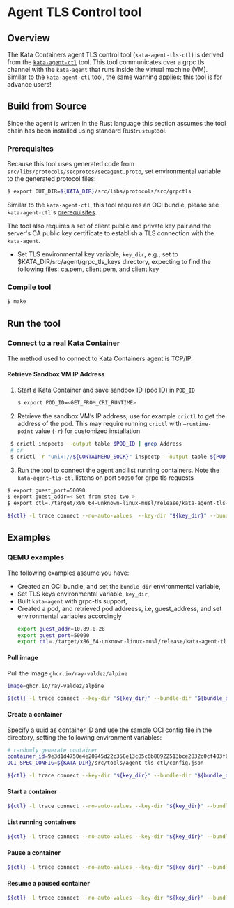 # Agent TLS Control tool

## Overview

The Kata Containers agent TLS control tool (`kata-agent-tls-ctl`) is derived from the [`kata-agent-ctl`](../agent-tls-ctl/) tool. This tool communicates over a grpc tls channel with the `kata-agent` that runs inside the virtual machine (VM). Similar to the `kata-agent-ctl` tool, the same warning applies; this tool is for advance users! 

## Build from Source

Since the agent is written in the Rust language this section assumes the tool
chain has been installed using standard Rust`rustup`tool.

### Prerequisites

Because this tool uses generated code from `src/libs/protocols/secprotos/secagent.proto`, set environmental variable to the generated protocol files:

```bash
$ export OUT_DIR=${KATA_DIR}/src/libs/protocols/src/grpctls
```
    
Similar to the `kata-agent-ctl`, this tool requires an OCI bundle, please see `kata-agent-ctl`'s [prerequisites](../agent-ctl/README.md/#prerequisites).

The tool also requires a set of client public and private key pair and the
server's CA public key certificate to establish a TLS connection with the `kata-agent`.  
 - Set TLS environmental key variable, `key_dir`,  e.g., set to $KATA_DIR/src/agent/grpc_tls_keys directory, expecting to find the following files: ca.pem, client.pem, and client.key

### Compile tool

```bash
$ make
```   

## Run the tool

### Connect to a real Kata Container

The method used to connect to Kata Containers agent is TCP/IP. 

#### Retrieve Sandbox VM IP Address 

1. Start a Kata Container and save sandbox ID (pod ID) in `POD_ID`

   ```sh
   $ export POD_ID=<GET_FROM_CRI_RUNTIME>
   ```
2.	Retrieve the sandbox VM’s IP address; use for example `crictl` to get the address of the pod. This may require running `crictl` with `–runtime-point` value (`-r`) for customized installation 

   ```sh
	$ crictl inspectp --output table $POD_ID | grep Address
    # or
	$ crictl -r "unix://${CONTAINERD_SOCK}" inspectp --output table ${POD_ID} | grep Address
  ```

3.	Run the tool to connect the agent and list running containers.  Note the `kata-agent-tls-ctl` listens on port `50090` for grpc tls requests

   ```sh
   $ export guest_port=50090
   $ export guest_addr=< Set from step two >
   $ export ctl=./target/x86_64-unknown-linux-musl/release/kata-agent-tls-ctl

   ${ctl} -l trace connect --no-auto-values  --key-dir "${key_dir}" --bundle-dir "${bundle_dir}" --server-address "ipaddr://${guest_addr}:${guest_port}" -c "ListContainers"
   ```

## Examples

### QEMU examples

The following examples assume you have:
- Created an OCI bundle, and set the `bundle_dir` environmental variable,
- Set TLS keys environmental variable, `key_dir`,  
- Built `kata-agent` with grpc-tls support, 
- Created a pod, and retrieved pod addreess, i.e, guest_address, and set environmental variables accordingly 
   ```sh
   export guest_addr=10.89.0.28
   export guest_port=50090
   export ctl=./target/x86_64-unknown-linux-musl/release/kata-agent-tls-ctl
   ```


#### Pull image
Pull the image `ghcr.io/ray-valdez/alpine`

```bash
image=ghcr.io/ray-valdez/alpine

${ctl} -l trace connect --key-dir "${key_dir}" --bundle-dir "${bundle_dir}" --server-address "ipaddr://${guest_addr}:${guest_port}" -c "PullImage cid=${container_id} image=${image}”
```

#### Create a container
Specify a uuid as container ID and use the sample OCI config file in the directory, setting the following environment variables:

```bash
# randomly generate container 
container_id=9e3d1d4750e4e20945d22c358e13c85c6b88922513bce2832c0cf403f065dc6
OCI_SPEC_CONFIG=${KATA_DIR}/src/tools/agent-tls-ctl/config.json

${ctl} -l trace connect --key-dir "${key_dir}" --bundle-dir "${bundle_dir}" --server-address "ipaddr://${guest_addr}:${guest_port}" -c "CreateContainer cid=${container_id} spec=file:///${OCI_SPEC_CONFIG}"
```

#### Start a container

```bash
${ctl} -l trace connect --no-auto-values --key-dir "${key_dir}" --bundle-dir "${bundle_dir}" --server-address "ipaddr://${guest_addr}:${guest_port}" -c "StartContainer json://{\"container_id\": \"${container_id}\"}"
```

#### List running containers 

```bash
${ctl} -l trace connect --no-auto-values --key-dir "${key_dir}" --bundle-dir "${bundle_dir}" --server-address "ipaddr://${guest_addr}:${guest_port}" -c "ListContainers"
```

#### Pause a container

```bash
${ctl} -l trace connect --no-auto-values --key-dir "${key_dir}" --bundle-dir "${bundle_dir}" --server-address "ipaddr://${guest_addr}:${guest_port}" -c "PauseContainer json://{\"container_id\": \"${container_id}\"}"
```

#### Resume a paused container

```bash
${ctl} -l trace connect --no-auto-values --key-dir "${key_dir}" --bundle-dir "${bundle_dir}" --server-address "ipaddr://${guest_addr}:${guest_port}" -c "ResumeContainer json://{\"container_id\": \"${container_id}\"}"

```
